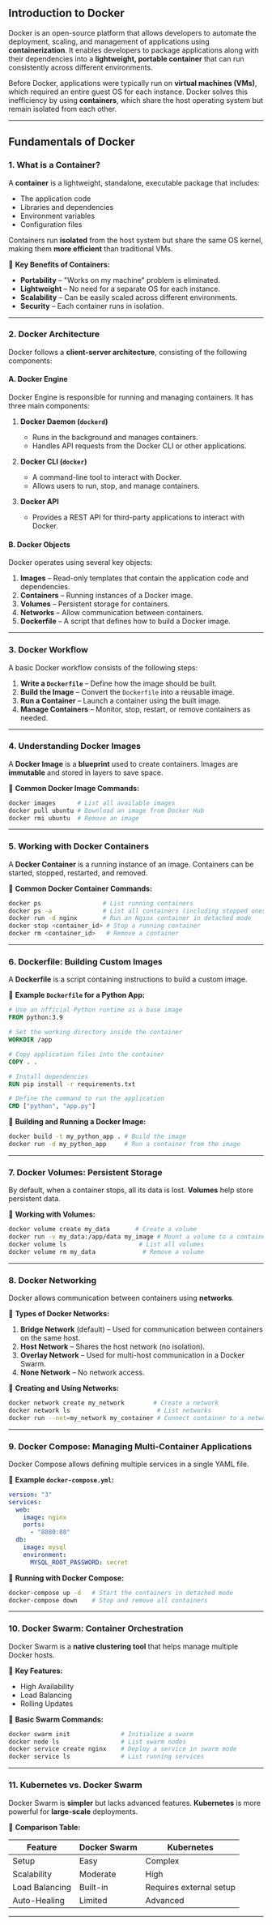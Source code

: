 ## **Introduction to Docker**
Docker is an open-source platform that allows developers to automate the deployment, scaling, and management of applications using **containerization**. It enables developers to package applications along with their dependencies into a **lightweight, portable container** that can run consistently across different environments.

Before Docker, applications were typically run on **virtual machines (VMs)**, which required an entire guest OS for each instance. Docker solves this inefficiency by using **containers**, which share the host operating system but remain isolated from each other.

---

## **Fundamentals of Docker**
### **1. What is a Container?**
A **container** is a lightweight, standalone, executable package that includes:
- The application code
- Libraries and dependencies
- Environment variables
- Configuration files

Containers run **isolated** from the host system but share the same OS kernel, making them **more efficient** than traditional VMs.

🔹 **Key Benefits of Containers:**
- **Portability** – "Works on my machine" problem is eliminated.
- **Lightweight** – No need for a separate OS for each instance.
- **Scalability** – Can be easily scaled across different environments.
- **Security** – Each container runs in isolation.

---

### **2. Docker Architecture**
Docker follows a **client-server architecture**, consisting of the following components:

#### **A. Docker Engine**
Docker Engine is responsible for running and managing containers. It has three main components:
1. **Docker Daemon (`dockerd`)**  
   - Runs in the background and manages containers.
   - Handles API requests from the Docker CLI or other applications.

2. **Docker CLI (`docker`)**  
   - A command-line tool to interact with Docker.
   - Allows users to run, stop, and manage containers.

3. **Docker API**  
   - Provides a REST API for third-party applications to interact with Docker.

#### **B. Docker Objects**
Docker operates using several key objects:
1. **Images** – Read-only templates that contain the application code and dependencies.
2. **Containers** – Running instances of a Docker image.
3. **Volumes** – Persistent storage for containers.
4. **Networks** – Allow communication between containers.
5. **Dockerfile** – A script that defines how to build a Docker image.

---

### **3. Docker Workflow**
A basic Docker workflow consists of the following steps:

1. **Write a `Dockerfile`** – Define how the image should be built.
2. **Build the Image** – Convert the `Dockerfile` into a reusable image.
3. **Run a Container** – Launch a container using the built image.
4. **Manage Containers** – Monitor, stop, restart, or remove containers as needed.

---

### **4. Understanding Docker Images**
A **Docker Image** is a **blueprint** used to create containers. Images are **immutable** and stored in layers to save space.

🔹 **Common Docker Image Commands:**
```sh
docker images      # List all available images
docker pull ubuntu # Download an image from Docker Hub
docker rmi ubuntu  # Remove an image
```

---

### **5. Working with Docker Containers**
A **Docker Container** is a running instance of an image. Containers can be started, stopped, restarted, and removed.

🔹 **Common Docker Container Commands:**
```sh
docker ps                 # List running containers
docker ps -a              # List all containers (including stopped ones)
docker run -d nginx       # Run an Nginx container in detached mode
docker stop <container_id> # Stop a running container
docker rm <container_id>   # Remove a container
```

---

### **6. Dockerfile: Building Custom Images**
A **Dockerfile** is a script containing instructions to build a custom image.

🔹 **Example `Dockerfile` for a Python App:**
```dockerfile
# Use an official Python runtime as a base image
FROM python:3.9

# Set the working directory inside the container
WORKDIR /app

# Copy application files into the container
COPY . .

# Install dependencies
RUN pip install -r requirements.txt

# Define the command to run the application
CMD ["python", "app.py"]
```

🔹 **Building and Running a Docker Image:**
```sh
docker build -t my_python_app . # Build the image
docker run -d my_python_app     # Run a container from the image
```

---

### **7. Docker Volumes: Persistent Storage**
By default, when a container stops, all its data is lost. **Volumes** help store persistent data.

🔹 **Working with Volumes:**
```sh
docker volume create my_data       # Create a volume
docker run -v my_data:/app/data my_image # Mount a volume to a container
docker volume ls                    # List all volumes
docker volume rm my_data             # Remove a volume
```

---

### **8. Docker Networking**
Docker allows communication between containers using **networks**.

🔹 **Types of Docker Networks:**
1. **Bridge Network** (default) – Used for communication between containers on the same host.
2. **Host Network** – Shares the host network (no isolation).
3. **Overlay Network** – Used for multi-host communication in a Docker Swarm.
4. **None Network** – No network access.

🔹 **Creating and Using Networks:**
```sh
docker network create my_network        # Create a network
docker network ls                        # List networks
docker run --net=my_network my_container # Connect container to a network
```

---

### **9. Docker Compose: Managing Multi-Container Applications**
Docker Compose allows defining multiple services in a single YAML file.

🔹 **Example `docker-compose.yml`:**
```yaml
version: "3"
services:
  web:
    image: nginx
    ports:
      - "8080:80"
  db:
    image: mysql
    environment:
      MYSQL_ROOT_PASSWORD: secret
```

🔹 **Running with Docker Compose:**
```sh
docker-compose up -d   # Start the containers in detached mode
docker-compose down    # Stop and remove all containers
```

---

### **10. Docker Swarm: Container Orchestration**
Docker Swarm is a **native clustering tool** that helps manage multiple Docker hosts.

🔹 **Key Features:**
- High Availability
- Load Balancing
- Rolling Updates

🔹 **Basic Swarm Commands:**
```sh
docker swarm init              # Initialize a swarm
docker node ls                 # List swarm nodes
docker service create nginx    # Deploy a service in swarm mode
docker service ls              # List running services
```

---

### **11. Kubernetes vs. Docker Swarm**
Docker Swarm is **simpler** but lacks advanced features. **Kubernetes** is more powerful for **large-scale** deployments.

🔹 **Comparison Table:**

| Feature         | Docker Swarm | Kubernetes |
|----------------|-------------|------------|
| Setup         | Easy        | Complex    |
| Scalability   | Moderate    | High       |
| Load Balancing | Built-in   | Requires external setup |
| Auto-Healing  | Limited    | Advanced   |

---
